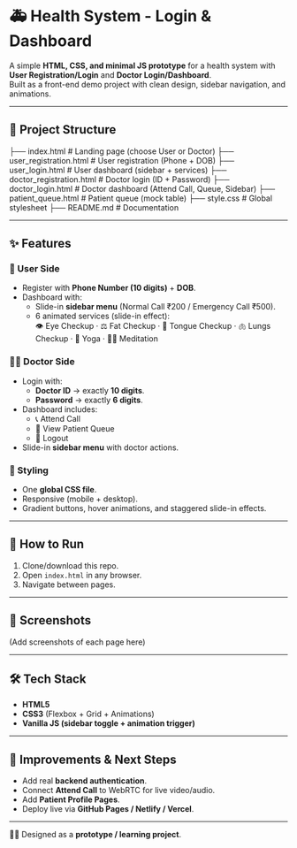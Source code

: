 # 🚑 Health System - Login & Dashboard

A simple **HTML, CSS, and minimal JS prototype** for a health system with **User Registration/Login** and **Doctor Login/Dashboard**.  
Built as a front-end demo project with clean design, sidebar navigation, and animations.

---

## 📂 Project Structure


├── index.html # Landing page (choose User or Doctor)
├── user_registration.html # User registration (Phone + DOB)
├── user_login.html # User dashboard (sidebar + services)
├── doctor_registration.html # Doctor login (ID + Password)
├── doctor_login.html # Doctor dashboard (Attend Call, Queue, Sidebar)
├── patient_queue.html # Patient queue (mock table)
├── style.css # Global stylesheet
├── README.md # Documentation



---

## ✨ Features
### 👤 User Side
- Register with **Phone Number (10 digits)** + **DOB**.
- Dashboard with:
  - Slide-in **sidebar menu** (Normal Call ₹200 / Emergency Call ₹500).
  - 6 animated services (slide-in effect):  
    👁 Eye Checkup · ⚖ Fat Checkup · 👅 Tongue Checkup · 🫁 Lungs Checkup · 🧘 Yoga · 🧘‍♂️ Meditation  

### 👨‍⚕️ Doctor Side
- Login with:
  - **Doctor ID** → exactly **10 digits**.
  - **Password** → exactly **6 digits**.
- Dashboard includes:
  - 📞 Attend Call
  - 👥 View Patient Queue
  - 🚪 Logout
- Slide-in **sidebar menu** with doctor actions.

### 🎨 Styling
- One **global CSS file**.
- Responsive (mobile + desktop).
- Gradient buttons, hover animations, and staggered slide-in effects.

---

## 🚀 How to Run
1. Clone/download this repo.
2. Open `index.html` in any browser.
3. Navigate between pages.

---

## 📸 Screenshots
(Add screenshots of each page here)

---

## 🛠️ Tech Stack
- **HTML5**
- **CSS3** (Flexbox + Grid + Animations)
- **Vanilla JS (sidebar toggle + animation trigger)**

---

## 🔧 Improvements & Next Steps
- Add real **backend authentication**.
- Connect **Attend Call** to WebRTC for live video/audio.
- Add **Patient Profile Pages**.
- Deploy live via **GitHub Pages / Netlify / Vercel**.

---

👨‍⚕️ Designed as a **prototype / learning project**.
